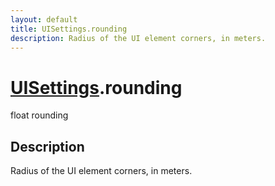 ```yaml
---
layout: default
title: UISettings.rounding
description: Radius of the UI element corners, in meters.
---
```

# [UISettings]({{site.url}}/Pages/StereoKit/UISettings.html).rounding

<div class='signature' markdown='1'>
float rounding
</div>

## Description
Radius of the UI element corners, in meters.

